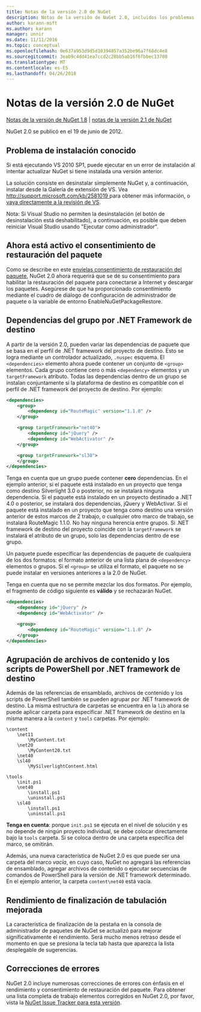 ```yaml
---
title: Notas de la versión 2.0 de NuGet
description: Notas de la versión de NuGet 2.0, incluidos los problemas conocidos, correcciones de errores, las funciones agregadas y dcr.
author: karann-msft
ms.author: karann
manager: unnir
ms.date: 11/11/2016
ms.topic: conceptual
ms.openlocfilehash: 0e637a953d9d5d10394857a352be96a7f68dc4e8
ms.sourcegitcommit: 3eab9c4dd41ea7ccd2c28bb5ab16f6fbbec13708
ms.translationtype: MT
ms.contentlocale: es-ES
ms.lasthandoff: 04/26/2018
---
```

# <a name="nuget-20-release-notes"></a>Notas de la versión 2.0 de NuGet

[Notas de la versión de NuGet 1.8](../release-notes/nuget-1.8.md) | [notas de la versión 2.1 de NuGet](../release-notes/nuget-2.1.md)

NuGet 2.0 se publicó en el 19 de junio de 2012.

## <a name="known-installation-issue"></a>Problema de instalación conocido
Si está ejecutando VS 2010 SP1, puede ejecutar en un error de instalación al intentar actualizar NuGet si tiene instalada una versión anterior.

La solución consiste en desinstalar simplemente NuGet y, a continuación, instalar desde la Galería de extensión de VS.  Vea [ http://support.microsoft.com/kb/2581019 ](http://support.microsoft.com/kb/2581019) para obtener más información, o [vaya directamente a la revisión de VS](http://bit.ly/vsixcertfix).

Nota: Si Visual Studio no permiten la desinstalación (el botón de desinstalación está deshabilitado), a continuación, es posible que deben reiniciar Visual Studio usando "Ejecutar como administrador".

## <a name="package-restore-consent-is-now-active"></a>Ahora está activo el consentimiento de restauración del paquete

Como se describe en este [envíelas consentimiento de restauración del paquete](http://blog.nuget.org/20120518/package-restore-and-consent.html), NuGet 2.0 ahora requerirá que se dé su consentimiento para habilitar la restauración del paquete para conectarse a Internet y descargar los paquetes. Asegúrese de que ha proporcionado consentimiento mediante el cuadro de diálogo de configuración de administrador de paquete o la variable de entorno EnableNuGetPackageRestore.

## <a name="group-dependencies-by-target-frameworks"></a>Dependencias del grupo por .NET Framework de destino

A partir de la versión 2.0, pueden variar las dependencias de paquete que se basa en el perfil de .NET framework del proyecto de destino. Esto se logra mediante un controlador actualizado, `.nuspec` esquema. El `<dependencies>` elemento ahora puede contener un conjunto de `<group>` elementos. Cada grupo contiene cero o más `<dependency>` elementos y un `targetFramework` atributo. Todas las dependencias dentro de un grupo se instalan conjuntamente si la plataforma de destino es compatible con el perfil de .NET framework del proyecto de destino. Por ejemplo:

```xml
<dependencies>
    <group>
        <dependency id="RouteMagic" version="1.1.0" />
    </group>

    <group targetFramework="net40">
        <dependency id="jQuery" />
        <dependency id="WebActivator" />
    </group>

    <group targetFramework="sl30">
    </group>
</dependencies>
```

Tenga en cuenta que un grupo puede contener **cero** dependencias. En el ejemplo anterior, si el paquete está instalado en un proyecto que tenga como destino Silverlight 3.0 o posterior, no se instalará ninguna dependencia. Si el paquete está instalado en un proyecto destinado a .NET 4.0 o posterior, se instalará dos dependencias, jQuery y WebActivar.  Si el paquete está instalado en un proyecto que tenga como destino una versión anterior de estos marcos de 2 trabajo, o cualquier otro marco de trabajo, se instalará RouteMagic 1.1.0. No hay ninguna herencia entre grupos. Si .NET framework de destino del proyecto coincide con la `targetFramework` se instalará el atributo de un grupo, solo las dependencias dentro de ese grupo.

Un paquete puede especificar las dependencias de paquete de cualquiera de los dos formatos: el formato anterior de una lista plana de `<dependency>` elementos o grupos. Si el `<group>` se utiliza el formato, el paquete no se puede instalar en versiones anteriores a la 2.0 de NuGet.

Tenga en cuenta que no se permite mezclar los dos formatos. Por ejemplo, el fragmento de código siguiente es **válido** y se rechazarán NuGet.

```xml
<dependencies>
    <dependency id="jQuery" />
    <dependency id="WebActivator" />

    <group>
        <dependency id="RouteMagic" version="1.1.0" />
    </group>
</dependencies>
```

## <a name="grouping-content-files-and-powershell-scripts-by-target-framework"></a>Agrupación de archivos de contenido y los scripts de PowerShell por .NET framework de destino

Además de las referencias de ensamblado, archivos de contenido y los scripts de PowerShell también se pueden agrupar por .NET framework de destino. La misma estructura de carpetas se encuentra en la `lib` ahora se puede aplicar carpeta para especificar .NET framework de destino en la misma manera a la `content` y `tools` carpetas. Por ejemplo:

    \content
        \net11
            \MyContent.txt
        \net20
            \MyContent20.txt
        \net40
        \sl40
            \MySilverlightContent.html

    \tools
        \init.ps1
        \net40
            \install.ps1
            \uninstall.ps1
        \sl40
            \install.ps1
            \uninstall.ps1

**Tenga en cuenta**: porque `init.ps1` se ejecuta en el nivel de solución y es no depende de ningún proyecto individual, se debe colocar directamente bajo la `tools` carpeta. Si se coloca dentro de una carpeta específica del marco, se omitirán.

Además, una nueva característica de NuGet 2.0 es que puede ser una carpeta del marco *vacía*, en cuyo caso, NuGet no agregará las referencias de ensamblado, agregar archivos de contenido o ejecutar secuencias de comandos de PowerShell para la versión de .NET framework determinado. En el ejemplo anterior, la carpeta `content\net40` está vacía.

## <a name="improved-tab-completion-performance"></a>Rendimiento de finalización de tabulación mejorada
La característica de finalización de la pestaña en la consola de administrador de paquetes de NuGet se actualizó para mejorar significativamente el rendimiento. Será mucho menos retraso desde el momento en que se presiona la tecla tab hasta que aparezca la lista desplegable de sugerencias.

## <a name="bug-fixes"></a>Correcciones de errores
NuGet 2.0 incluye numerosas correcciones de errores con énfasis en el rendimiento y consentimiento de restauración del paquete.
Para obtener una lista completa de trabajo elementos corregidos en NuGet 2.0, por favor, vista la [NuGet Issue Tracker para esta versión](http://nuget.codeplex.com/workitem/list/advanced?keyword=&status=Closed&type=All&priority=All&release=NuGet%202.0&assignedTo=All&component=All&sortField=Votes&sortDirection=Descending&page=0).

